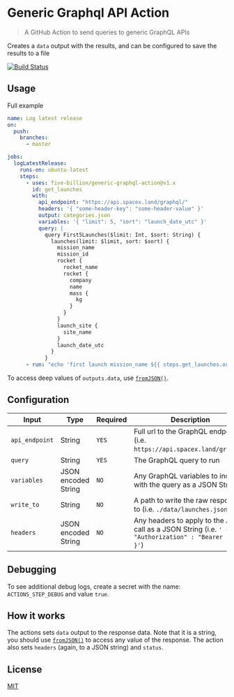 # Generic Graphql API Action

> A GitHub Action to send queries to generic GraphQL APIs

Creates a `data` output with the results, and can be configured to save the results to a file

[![Build Status](https://github.com/five-billion/generic-graphql-action/workflows/Test/badge.svg)](https://github.com/five-billion/generic-graphql-action/actions)

## Usage

Full example

```yml
name: Log latest release
on:
  push:
    branches:
      - master

jobs:
  logLatestRelease:
    runs-on: ubuntu-latest
    steps:
      - uses: five-billion/generic-graphql-action@v1.x
        id: get_launches
        with:
          api_endpoint: "https://api.spacex.land/graphql/"
          headers: '{ "some-header-key": "some-header-value" }'
          output: categories.json
          variables: '{ "limit": 5, "sort": "launch_date_utc" }'
          query: |
            query First5Launches($limit: Int, $sort: String) {
              launches(limit: $limit, sort: $sort) {
                mission_name
                mission_id
                rocket {
                  rocket_name
                  rocket {
                    company
                    name
                    mass {
                      kg
                    }
                  }
                }
                launch_site {
                  site_name
                }
                launch_date_utc
              }
            }
      - run: "echo 'first launch mission_name ${{ steps.get_launches.outputs.data.launches[0] }}'"
```

To access deep values of `outputs.data`, use [`fromJSON()`](https://docs.github.com/en/actions/reference/context-and-expression-syntax-for-github-actions#fromjson).

## Configuration

| Input          | Type                | Required | Description                                                                                          |
| -------------- | ------------------- | -------- | ---------------------------------------------------------------------------------------------------- |
| `api_endpoint` | String              | `YES`    | Full url to the GraphQL endpoint (i.e. `https://api.spacex.land/graphql`)                            |
| `query`        | String              | `YES`    | The GraphQL query to run                                                                             |
| `variables`    | JSON encoded String | `NO`     | Any GraphQL variables to include with the query as a JSON String                                     |
| `write_to`     | String              | `NO`     | A path to write the raw response to (i.e. `./data/launches.json`)                                    |
| `headers`      | JSON encoded String | `NO`     | Any headers to apply to the API call as a JSON String (i.e. `' { "Authorization" : "Bearer xxx" }'`) |

## Debugging

To see additional debug logs, create a secret with the name: `ACTIONS_STEP_DEBUG` and value `true`.

## How it works

The actions sets `data` output to the response data. Note that it is a string, you should use [`fromJSON()`](https://docs.github.com/en/actions/reference/context-and-expression-syntax-for-github-actions#fromjson) to access any value of the response. The action also sets `headers` (again, to a JSON string) and `status`.

## License

[MIT](LICENSE)
